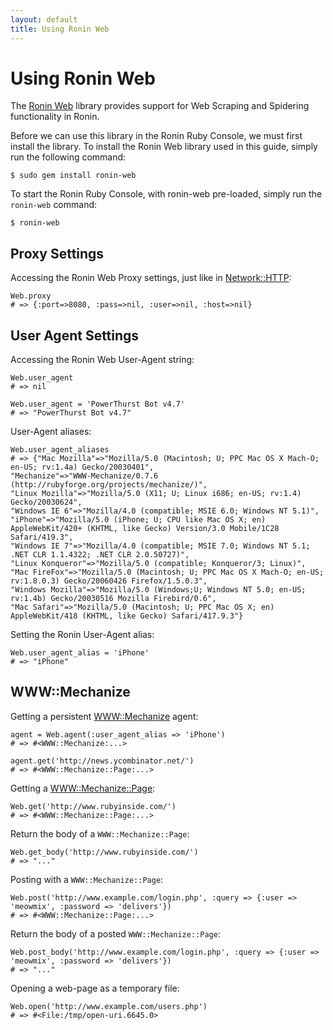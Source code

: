 ```yaml
---
layout: default
title: Using Ronin Web
---
```


# Using Ronin Web

The [Ronin Web](http://ronin.rubyforge.org/docs/ronin-web/) library provides
support for Web Scraping and Spidering functionality in Ronin.

Before we can use this library in the Ronin Ruby Console, we must first
install the library. To install the Ronin Web library used in this guide,
simply run the following command:

    $ sudo gem install ronin-web

To start the Ronin Ruby Console, with ronin-web pre-loaded, simply run the
`ronin-web` command:

    $ ronin-web

## Proxy Settings

Accessing the Ronin Web Proxy settings, just like in
[Network::HTTP](http://ronin.rubyforge.org/docs/ronin/Ronin/Network/HTTP.html):

    Web.proxy
    # => {:port=>8080, :pass=>nil, :user=>nil, :host=>nil}

## User Agent Settings

Accessing the Ronin Web User-Agent string:

    Web.user_agent
    # => nil

    Web.user_agent = 'PowerThurst Bot v4.7'
    # => "PowerThurst Bot v4.7"

User-Agent aliases:

    Web.user_agent_aliases
    # => {"Mac Mozilla"=>"Mozilla/5.0 (Macintosh; U; PPC Mac OS X Mach-O; en-US; rv:1.4a) Gecko/20030401",
    "Mechanize"=>"WWW-Mechanize/0.7.6 (http://rubyforge.org/projects/mechanize/)",
    "Linux Mozilla"=>"Mozilla/5.0 (X11; U; Linux i686; en-US; rv:1.4) Gecko/20030624",
    "Windows IE 6"=>"Mozilla/4.0 (compatible; MSIE 6.0; Windows NT 5.1)",
    "iPhone"=>"Mozilla/5.0 (iPhone; U; CPU like Mac OS X; en) AppleWebKit/420+ (KHTML, like Gecko) Version/3.0 Mobile/1C28 Safari/419.3",
    "Windows IE 7"=>"Mozilla/4.0 (compatible; MSIE 7.0; Windows NT 5.1; .NET CLR 1.1.4322; .NET CLR 2.0.50727)",
    "Linux Konqueror"=>"Mozilla/5.0 (compatible; Konqueror/3; Linux)",
    "Mac FireFox"=>"Mozilla/5.0 (Macintosh; U; PPC Mac OS X Mach-O; en-US; rv:1.8.0.3) Gecko/20060426 Firefox/1.5.0.3",
    "Windows Mozilla"=>"Mozilla/5.0 (Windows;U; Windows NT 5.0; en-US; rv:1.4b) Gecko/20030516 Mozilla Firebird/0.6",
    "Mac Safari"=>"Mozilla/5.0 (Macintosh; U; PPC Mac OS X; en) AppleWebKit/418 (KHTML, like Gecko) Safari/417.9.3"}

Setting the Ronin User-Agent alias:

    Web.user_agent_alias = 'iPhone'
    # => "iPhone"

## WWW::Mechanize

Getting a persistent [WWW::Mechanize](http://mechanize.rubyforge.org/mechanize/WWW/Mechanize.html)
agent:

    agent = Web.agent(:user_agent_alias => 'iPhone')
    # => #<WWW::Mechanize:...>

    agent.get('http://news.ycombinator.net/')
    # => #<WWW::Mechanize::Page:...>

Getting a [WWW::Mechanize::Page](http://mechanize.rubyforge.org/mechanize/WWW/Mechanize/Page.html):

    Web.get('http://www.rubyinside.com/')
    # => #<WWW::Mechanize::Page:...>

Return the body of a `WWW::Mechanize::Page`:

    Web.get_body('http://www.rubyinside.com/')
    # => "..."

Posting with a `WWW::Mechanize::Page`:

    Web.post('http://www.example.com/login.php', :query => {:user => 'meowmix', :password => 'delivers'})
    # => #<WWW::Mechanize::Page:...>

Return the body of a posted `WWW::Mechanize::Page`:

    Web.post_body('http://www.example.com/login.php', :query => {:user => 'meowmix', :password => 'delivers'})
    # => "..."

Opening a web-page as a temporary file:

    Web.open('http://www.example.com/users.php')
    # => #<File:/tmp/open-uri.6645.0>

